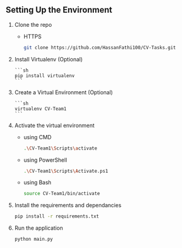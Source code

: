 ## Setting Up the Environment

1.  Clone the repo

    - HTTPS
      ```sh
      git clone https://github.com/HassanFathi100/CV-Tasks.git
      ```

2.  Install Virtualenv (Optional)

        ```sh
        pip install virtualenv
        ```

3.  Create a Virtual Environment (Optional)

        ```sh
        virtualenv CV-Team1
        ```

4.  Activate the virtual environment

    - using CMD
      ```sh
      .\CV-Team1\Scripts\activate
      ```
    - using PowerShell
      ```sh
      .\CV-Team1\Scripts\Activate.ps1
      ```
    - using Bash
      ```sh
      source CV-Team1/bin/activate
      ```

5.  Install the requirements and dependancies

    ```sh
    pip install -r requirements.txt
    ```

6.  Run the application
    ```sh
    python main.py
    ```
